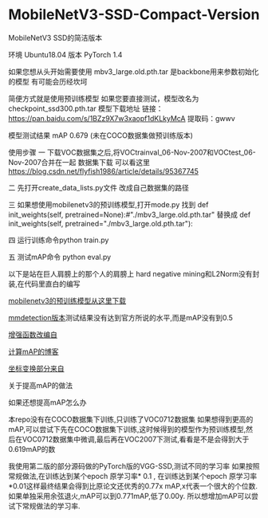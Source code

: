 # MobileNetV3-SSD-Compact-Version
MobileNetV3 SSD的简洁版本

环境
Ubuntu18.04 
版本 PyTorch 1.4

如果您想从头开始需要使用
mbv3_large.old.pth.tar
是backbone用来参数初始化的模型
有可能会历经坎坷


简便方式就是使用预训练模型
如果您要直接测试，模型改名为checkpoint_ssd300.pth.tar
模型下载地址
链接：https://pan.baidu.com/s/1BZz9X7w3xaopf1dKLkyMcA 
提取码：gwwv


模型测试结果 mAP 0.679 (未在COCO数据集做预训练版本)

 使用步骤
一 下载VOC数据集之后,将VOCtrainval_06-Nov-2007和VOCtest_06-Nov-2007合并在一起
数据集下载 可以看这里
https://blog.csdn.net/flyfish1986/article/details/95367745

二 先打开create_data_lists.py文件
改成自己数据集的路径

三 如果想使用mobilenetv3的预训练模型,打开mode.py
找到    def init_weights(self, pretrained=None):#"./mbv3_large.old.pth.tar"
替换成 def init_weights(self, pretrained="./mbv3_large.old.pth.tar"):


四 运行训练命令python train.py

五 测试mAP命令 python eval.py



以下是站在巨人肩膀上的那个人的肩膀上
hard negative mining和L2Norm没有封装,在代码里直白的编写


[mobilenetv3的预训练模型从这里下载](https://github.com/xiaolai-sqlai/mobilenetv3)

[mmdetection版本](https://github.com/ujsyehao/mobilenetv3-ssd)测试结果没有达到官方所说的水平,而是mAP没有到0.5

[增强函数改编自](https://github.com/amdegroot/ssd.pytorch/blob/master/utils/augmentations.py)

 [计算mAP的博客](https://medium.com/@jonathan_hui/map-mean-average-precision-for-object-detection-45c121a31173)

 [坐标变换部分来自](https://github.com/weiliu89/caffe/issues/155)
 
 关于提高mAP的做法

如果还想提高mAP怎么办

本repo没有在COCO数据集下训练,只训练了VOC0712数据集
如果想得到更高的mAP,可以尝试下先在COCO数据集下训练,这时候得到的模型作为预训练模型,然后在VOC0712数据集中微调,最后再在VOC2007下测试,看看是不是会得到大于0.619mAP的数

我使用第二版的部分源码做的PyTorch版的VGG-SSD,测试不同的学习率
如果按照常规做法,在训练达到某个epoch 原学习率* 0.1 , 在训练达到某个epoch 原学习率*0.01这样最终结果会得到比原论文还优秀的0.77x mAP,x代表一个很大的个位数.
如果单独采用余弦退火,mAP可以到0.771mAP,低了0.00y.
所以想增加mAP可以尝试下常规做法的学习率. 
